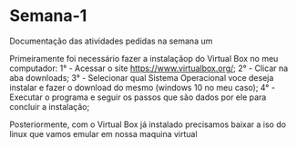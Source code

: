 # Semana-1
Documentação das atividades pedidas na semana um

Primeiramente foi necessário fazer a instalaçãop do Virtual Box no meu computador:
    1° - Acessar o site https://www.virtualbox.org/;
    2° - Clicar na aba downloads;
    3° - Selecionar qual Sistema Operacional voce deseja instalar e fazer o download do mesmo (windows 10 no meu caso);
    4° - Executar o programa e seguir os passos que são dados por ele para concluir a instalação;

Posteriormente, com o Virtual Box já instalado precisamos baixar a iso do linux que vamos emular em nossa maquina virtual
